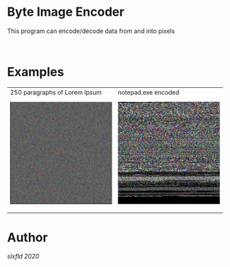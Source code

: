 # Byte Image Encoder
This program can encode/decode data from and into pixels <br>

<br>

# Examples

<table border="0px">
<tr>
<td>
250 paragraphs of Lorem Ipsum

![Example Image 1](example.PNG)

</td>
<td>
notepad.exe encoded

![Example Image 2](example2.PNG)

</td>
</tr>
</table>

# Author 
*slxfld 2020*
